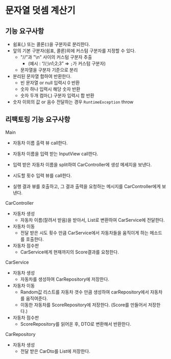 # 문자열 덧셈 계산기
## 기능 요구사항
- 쉼표(,) 또는 콜론(:)을 구분자로 분리한다.
- 앞의 기본 구분자(쉼표, 콜론)외에 커스텀 구분자를 지정할 수 있다.
    - "//"과 "\n" 사이의 커스텀 구분자 추출
        - (예시 : “//;\n1;2;3” => `;`가 커스텀 구분자)
    - 문자열을 구분자 기준으로 분리
- 분리된 문자열 합하여 반환한다.
    - 빈 문자열 or null 입력시 0 반환
    - 숫자 하나 입력시 해당 숫자 반환
    - 숫자 두개 컴마(,) 구분자 입력시 합 반환
- 숫자 이외의 값 or 음수 전달하는 경우 `RuntimeException` throw

## 리팩토링 기능 요구사항
Main
- 자동차 이름 출력 뷰 call한다.

- 자동차 이름을 입력 받는 InputView call한다.
- 입력 받은 자동차 이름을 split하여 CarController에 생성 메세지을 보낸다.

- 시도할 횟수 입력 뷰를 call한다.
- 실행 결과 뷰를 호출하고, 그 결과 출력을 요청하는 메시지를 CarController에게 보낸다.

CarController
- 자동차 생성
	- 자동차 이름(잘려서 받음)을 받아서, List<CarDto>로 변환하여 CarService에 전달한다.
- 자동차 이동
	- 전달 받은 시도 횟수 만큼 CarService에서 자동차들을 움직이게 하는 메소드를 호출한다.
- 자동차 점수판
	- CarService에게 현재까지의 Score결과를 요청한다.

CarService
- 자동차 생성
	- 자동차를 생성하여 CarRepository에 저장한다.
- 자동차 이동
	- Random값 리스트를 자동차 갯수 만큼 생성하여 carRepository에서 자동차를 움직여준다.
	- 이동한 자동차를 ScoreRepository에 저장한다. (Score를 만들어서 저장한다.)
- 자동차 점수판
	- ScoreRepository를 읽어온 후, DTO로 변환해서 반환한다.


CarRepository
- 자동차 생성
	- 전달 받은 CarDto를 List<Car>에 저장한다.